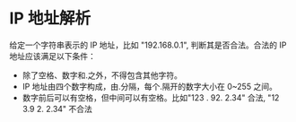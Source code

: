 
# IP 地址解析
给定一个字符串表示的 IP 地址，比如 "192.168.0.1", 判断其是否合法。合法的 IP 地址应该满足以下条件：

* 除了空格、数字和.之外，不得包含其他字符。
* IP 地址由四个数字构成，由.分隔，每个.隔开的数字大小在 0~255 之间。
* 数字前后可以有空格，但中间可以有空格。比如"123 . 92. 2.34" 合法, "12 3.9 2. 2.34"  不合法